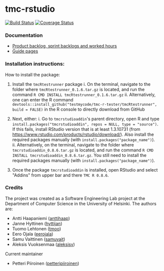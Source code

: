 # tmc-rstudio

[![Build Status](https://travis-ci.org/RTMC/tmc-rstudio.svg?branch=master)](https://travis-ci.org/RTMC/tmc-rstudio)
[![Coverage Status](https://coveralls.io/repos/github/RTMC/tmc-rstudio/badge.svg?branch=master)](https://coveralls.io/github/RTMC/tmc-rstudio?branch=master)

### Documentation

* [Product backlog, sprint backlogs and worked hours](https://docs.google.com/spreadsheets/d/1uS8EfZtXFUFsn7fuUvls3LqDM_Vpn82c1zXXGLNh6ws/)
* [Guide pages](https://rtmc.github.io)

### Installation instructions:


How to install the package: 

1. Install the `tmcRtestrunner` package
   i. On the terminal, navigate to the folder where `tmcRtestrunner_0.1.6.tar.gz` is located,
   and run the command `R CMD INSTALL tmcRtestrunner_0.1.6.tar.gz`
   ii. Alternatively, one can enter the R command 
   `devtools::install_github("testmycode/tmc-r-tester/tmcRtestrunner", build = FALSE)` in the R console
   to directly download from GitHub

2. Next, either:
   i. Go to `tmcrstudioaddin`'s parent directory, open R and type 
   `install.packages("tmcrstudioaddin", repos = NULL, type = "source")`.
   If this fails, install RStudio version that is at least 1.3.10731 (from
   https://www.rstudio.com/products/rstudio/download/).
   Also install the required packages manually (with `install.packages("package_name")`).
   ii. Alternatively, on the terminal, navigate to the folder where `tmcrstudioaddin_0.8.6.tar.gz` is located,
   and run the command `R CMD INSTALL tmcrstudioaddin_0.8.6.tar.gz`. You still
   need to install the required packages manually (with `install.packages("package_name")`).

3. Once the package `tmcrstudioaddin` is installed, open RStudio and select "Addins" from upper bar and there
   `TMC R 0.8.6`.

### Credits


The project was created as a Software Engineering Lab project at the Department of Computer Science in
the University of Helsinki. The authors are:

* Antti Haapaniemi ([anttihaap](https://github.com/anttihaap))
* Janne Hyttinen ([hyttijan](https://github.com/hyttijan))
* Tuomo Lehtonen ([tmoo](https://github.com/tmoo))
* Eero Ojala ([eerojala](https://github.com/eerojala))
* Samu Vaittinen ([samuvait](https://github.com/samuvait))
* Aleksis Vuoksenmaa ([aleksisv](https://github.com/aleksisv))

Current maintainer

* Petteri Piiroinen ([petteripiiroinen](https://github.com/petteripiiroinen))
